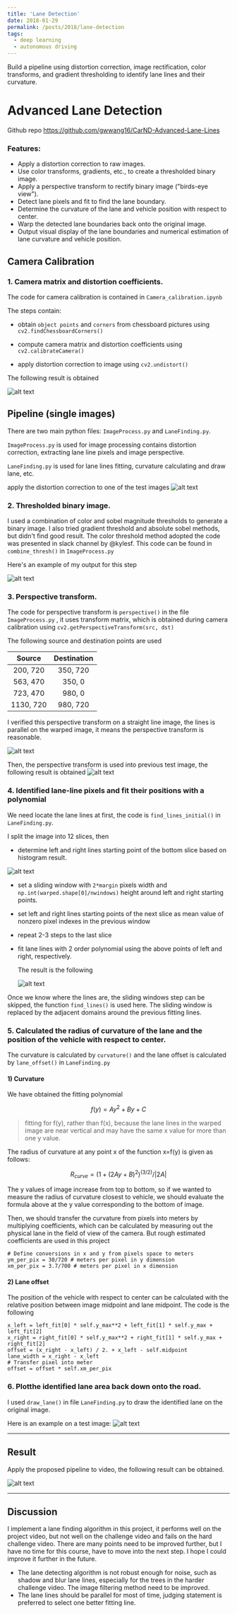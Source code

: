 ```yaml
---
title: 'Lane Detection'
date: 2018-01-29
permalink: /posts/2018/lane-detection
tags:
  - deep learning
  - autonomous driving
---
```


Build a pipeline using distortion correction, image rectification, color transforms, and gradient thresholding to identify lane lines and their curvature.


# Advanced Lane Detection

Github repo https://github.com/gwwang16/CarND-Advanced-Lane-Lines




### Features:

* Apply a distortion correction to raw images.
* Use color transforms, gradients, etc., to create a thresholded binary image.
* Apply a perspective transform to rectify binary image ("birds-eye view").
* Detect lane pixels and fit to find the lane boundary.
* Determine the curvature of the lane and vehicle position with respect to center.
* Warp the detected lane boundaries back onto the original image.
* Output visual display of the lane boundaries and numerical estimation of lane curvature and vehicle position.

[//]: # "Image References"

[image1]: /images/portfolio/lane-detection/undistorted.png "Undistorted"
[image2]: /images/portfolio/lane-detection/undistorted_test1.png "Road Undistorted"
[image7]:  /images/portfolio/lane-detection/pespective.png "Pespective"
[image3]:  /images/portfolio/lane-detection/binary_result.png "Binary "
[image4]:  /images/portfolio/lane-detection/warped.png "Warp"
[image8]:  /images/portfolio/lane-detection/histogram.png "Historgram"
[image5]:  /images/portfolio/lane-detection/line_fitting.png "Fit Visual"
[image6]:  /images/portfolio/lane-detection/result.png "Output"
[gif]:  /images/portfolio/lane-detection/output.gif "resultt"
[image9]:  /images/portfolio/lane-detection/video_screenshot.png "Video output"

## Camera Calibration

### 1. Camera matrix and distortion coefficients.

The code for camera calibration is contained in `Camera_calibration.ipynb`

The steps contain:

- obtain `object points` and `corners` from chessboard pictures using `cv2.findChessboardCorners()`

- compute camera matrix and distortion coefficients using `cv2.calibrateCamera()` 

- apply distortion correction to image using `cv2.undistort()`

The following result is obtained

![alt text][image1]

## Pipeline (single images)

There are two main python files: `ImageProcess.py` and `LaneFinding.py`.

 `ImageProcess.py` is used for image processing contains distortion correction, extracting lane line pixels and image perspective.

`LaneFinding.py` is used for lane lines fitting, curvature calculating and draw lane, etc.

apply the distortion correction to one of the test images
![alt text][image2]


### 2. Thresholded binary image. 

I used a combination of color and sobel magnitude thresholds to generate a binary image.  I also tried gradient threshold and absolute sobel methods, but didn't find good result.  The color threshold method adopted the code was presented in slack channel by @kylesf. This code can be found in `combine_thresh()` in `ImageProcess.py`

Here's an example of my output for this step

![alt text][image3]

### 3. Perspective transform.

The code for perspective transform is `perspective()` in the file `ImageProcess.py` , it uses transform matrix, which is obtained during camera calibration using `cv2.getPerspectiveTransform(src, dst)`

The following source and destination points are used

|  Source   | Destination |
| :-------: | :---------: |
| 200, 720  |  350, 720   |
| 563, 470  |   350, 0    |
| 723, 470  |   980, 0    |
| 1130, 720 |  980, 720   |

I verified this perspective transform on a straight line image, the lines is parallel on the warped image, it means the perspective transform is reasonable.

![alt text][image7]

Then, the perspective transform is used into previous test image, the following result is obtained
![alt text][image4]



### 4. Identified lane-line pixels and fit their positions with a polynomial

We need locate the lane lines at first, the code is `find_lines_initial()` in `LaneFinding.py`.

 I split the image into 12 slices,  then

- determine left and right lines starting point of the bottom slice based on histogram result.

![alt text][image8]


- set a sliding window with `2*margin` pixels width and  `np.int(warped.shape[0]/nwindows)`  height around left and right starting points.

- set left and right lines starting points of the next slice as mean value of nonzero pixel indexes in the previous window

- repeat 2-3 steps to the last slice

- fit lane lines with 2 order polynomial using the above points of left and right, respectively.

  The result is the following 

  ![alt text][image5]



Once we know where the lines are, the sliding windows step can be skipped, the function `find_lines()` is used here. The sliding window is replaced by the adjacent domains around the previous fitting lines.



### 5. Calculated the radius of curvature of the lane and the position of the vehicle with respect to center.

The curvature is calculated by `curvature()` and the lane offset is calculated by `lane_offset()` in `LaneFinding.py`

#### 1) Curvature

We have obtained the fitting polynomial 

$$f(y) = Ay^2 + By + C$$

>
> fitting for f(y), rather than f(x), because the lane lines in the warped image are near vertical and may have the same x value for more than one y value.
>

The radius of curvature at any point x of the function x=f(y) is given as follows:

$$R_{curve} = (1+(2Ay+B)^2)^{(3/2)} / |2A|$$

The y values of image increase from top to bottom, so if we wanted to measure the radius of curvature closest to vehicle, we should evaluate the formula above at the y value corresponding to the bottom of  image.

Then, we should transfer the curvature from pixels into meters by multiplying coefficients, which can be calculated by measuring out the physical lane in the field of view of the camera. But rough estimated coefficients are used in this project

```
# Define conversions in x and y from pixels space to meters
ym_per_pix = 30/720 # meters per pixel in y dimension
xm_per_pix = 3.7/700 # meters per pixel in x dimension
```

#### 2) Lane offset

The position of the vehicle with respect to center can be calculated with the relative position between image midpoint and lane midpoint. The code is the following


```
x_left = left_fit[0] * self.y_max**2 + left_fit[1] * self.y_max + left_fit[2]
x_right = right_fit[0] * self.y_max**2 + right_fit[1] * self.y_max + right_fit[2]
offset = (x_right - x_left) / 2. + x_left - self.midpoint
lane_width = x_right - x_left
# Transfer pixel into meter
offset = offset * self.xm_per_pix
```

### 6. Plotthe identified lane area  back down onto the road.

I used `draw_lane()` in file `LaneFinding.py` to draw the identified lane on the original image. 

Here is an example on a test image:
![alt text][image6]

---

## Result

Apply the proposed pipeline to video, the following result can be obtained.

![alt text][gif]

---

## Discussion

I implement a lane finding algorithm in this project, it performs well on the project video, but not well on the challenge video and fails on the hard challenge video. There are many points need to be improved further, but I have no time for this course, have to move into the next step. I hope I could improve it further in the future.

- The lane detecting algorithm is not robust enough for noise, such as shadow and blur lane lines, especially for the trees in the harder challenge video. The image filtering method need to be improved.
- The lane lines should be parallel for most of time, judging statement is preferred to select one better fitting line.